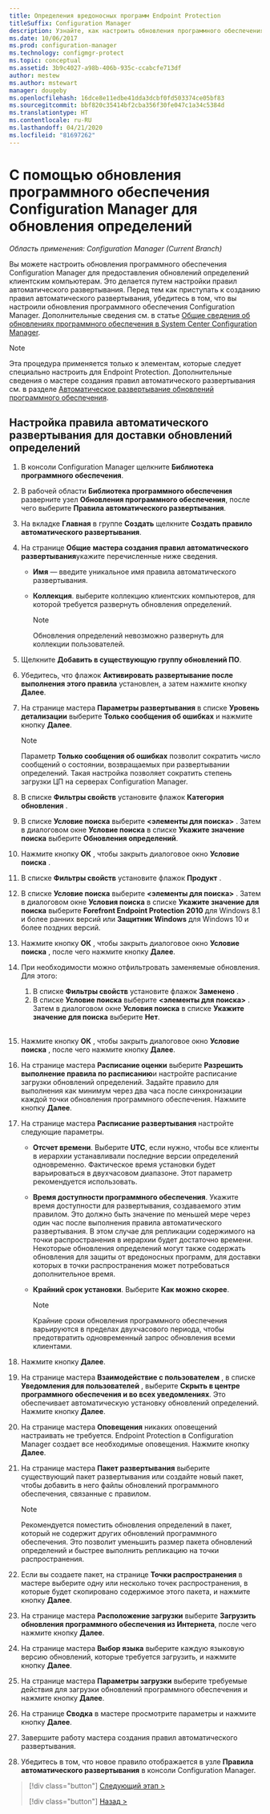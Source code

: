 ```yaml
---
title: Определения вредоносных программ Endpoint Protection
titleSuffix: Configuration Manager
description: Узнайте, как настроить обновления программного обеспечения Configuration Manager для предоставления обновлений определений клиентским компьютерам.
ms.date: 10/06/2017
ms.prod: configuration-manager
ms.technology: configmgr-protect
ms.topic: conceptual
ms.assetid: 3b9c4027-a98b-406b-935c-ccabcfe713df
author: mestew
ms.author: mstewart
manager: dougeby
ms.openlocfilehash: 16dce8e11edbe41dda3dcbf0fd503374ce05bf83
ms.sourcegitcommit: bbf820c35414bf2cba356f30fe047c1a34c5384d
ms.translationtype: HT
ms.contentlocale: ru-RU
ms.lasthandoff: 04/21/2020
ms.locfileid: "81697262"
---
```

#  <a name="using-configuration-manager-software-updates-to-deliver-definition-updates"></a>С помощью обновления программного обеспечения Configuration Manager для обновления определений

*Область применения: Configuration Manager (Current Branch)*


 Вы можете настроить обновления программного обеспечения Configuration Manager для предоставления обновлений определений клиентским компьютерам. Это делается путем настройки правил автоматического развертывания. Перед тем как приступать к созданию правил автоматического развертывания, убедитесь в том, что вы настроили обновления программного обеспечения Configuration Manager. Дополнительные сведения см. в статье [Общие сведения об обновлениях программного обеспечения в System Center Configuration Manager](../../sum/understand/software-updates-introduction.md).

> [!NOTE]
>  Эта процедура применяется только к элементам, которые следует специально настроить для Endpoint Protection. Дополнительные сведения о мастере создания правил автоматического развертывания см. в разделе [Автоматическое развертывание обновлений программного обеспечения](../../sum/deploy-use/automatically-deploy-software-updates.md).

## <a name="to-configure-an-automatic-deployment-rule-to-deliver-definition-updates"></a>Настройка правила автоматического развертывания для доставки обновлений определений

1. В консоли Configuration Manager щелкните **Библиотека программного обеспечения**.

2. В рабочей области **Библиотека программного обеспечения** разверните узел **Обновления программного обеспечения**, после чего выберите **Правила автоматического развертывания**.

3. На вкладке **Главная** в группе **Создать** щелкните **Создать правило автоматического развертывания**.

4. На странице **Общие** **мастера создания правил автоматического развертывания**укажите перечисленные ниже сведения.

   -   **Имя** — введите уникальное имя правила автоматического развертывания.

   -   **Коллекция**. выберите коллекцию клиентских компьютеров, для которой требуется развернуть обновления определений.

       > [!NOTE]
       >  Обновления определений невозможно развернуть для коллекции пользователей.

5. Щелкните **Добавить в существующую группу обновлений ПО**.

6. Убедитесь, что флажок  **Активировать развертывание после выполнения этого правила** установлен, а затем нажмите кнопку **Далее**.

7. На странице мастера **Параметры развертывания** в списке **Уровень детализации** выберите **Только сообщения об ошибках** и нажмите кнопку **Далее**.

   > [!NOTE]
   >  Параметр **Только сообщения об ошибках** позволит сократить число сообщений о состоянии, возвращаемых при развертывании определений. Такая настройка позволяет сократить степень загрузки ЦП на серверах Configuration Manager.

8. В списке **Фильтры свойств** установите флажок **Категория обновления** .

9. В списке **Условие поиска** выберите **<элементы для поиска\>** . Затем в диалоговом окне **Условие поиска** в списке **Укажите значение поиска** выберите **Обновления определений**.

10. Нажмите кнопку **ОК** , чтобы закрыть диалоговое окно **Условие поиска** .

11. В списке **Фильтры свойств** установите флажок **Продукт** .

12. В списке **Условие поиска** выберите **<элементы для поиска\>** . Затем в диалоговом окне **Условия поиска** в списке **Укажите значение для поиска** выберите **Forefront Endpoint Protection 2010** для Windows 8.1 и более ранних версий или **Защитник Windows** для Windows 10 и более поздних версий.

13. Нажмите кнопку **ОК** , чтобы закрыть диалоговое окно **Условие поиска** , после чего нажмите кнопку **Далее**.

14. При необходимости можно отфильтровать заменяемые обновления.   Для этого:
    1.  В списке **Фильтры свойств** установите флажок **Заменено** .
    2.  В списке **Условие поиска** выберите **<элементы для поиска\>** . Затем в диалоговом окне **Условия поиска** в списке **Укажите значение для поиска** выберите **Нет**.  <br><br>

15. Нажмите кнопку **ОК** , чтобы закрыть диалоговое окно **Условие поиска** , после чего нажмите кнопку **Далее**.

16. На странице мастера **Расписание оценки** выберите **Разрешить выполнение правила по расписанию**и настройте расписание загрузки обновлений определений. Задайте правило для выполнения как минимум через два часа после синхронизации каждой точки обновления программного обеспечения. Нажмите кнопку **Далее**.

17. На странице мастера **Расписание развертывания** настройте следующие параметры.

    -   **Отсчет времени**. Выберите **UTC**, если нужно, чтобы все клиенты в иерархии устанавливали последние версии определений одновременно. Фактическое время установки будет варьироваться в двухчасовом диапазоне. Этот параметр рекомендуется использовать.

    -   **Время доступности программного обеспечения**. Укажите время доступности для развертывания, создаваемого этим правилом. Это должно быть значение по меньшей мере через один час после выполнения правила автоматического развертывания. В этом случае для репликации содержимого на точки распространения в иерархии будет достаточно времени. Некоторые обновления определений могут также содержать обновления для защиты от вредоносных программ, для доставки которых в точки распространения может потребоваться дополнительное время.

    -   **Крайний срок установки**. Выберите **Как можно скорее**.

        > [!NOTE]
        >  Крайние сроки обновления программного обеспечения варьируются в пределах двухчасового периода, чтобы предотвратить одновременный запрос обновления всеми клиентами.

18. Нажмите кнопку **Далее**.

19. На странице мастера **Взаимодействие с пользователем** , в списке **Уведомления для пользователей** , выберите **Скрыть в центре программного обеспечения и во всех уведомлениях**.   Это обеспечивает автоматическую установку обновлений определений. Нажмите кнопку **Далее**.

20. На странице мастера **Оповещения** никаких оповещений настраивать не требуется. Endpoint Protection в Configuration Manager создает все необходимые оповещения. Нажмите кнопку **Далее**.

21. На странице мастера **Пакет развертывания** выберите существующий пакет развертывания или создайте новый пакет, чтобы добавить в него файлы обновлений программного обеспечения, связанные с правилом.

    > [!NOTE]
    >  Рекомендуется поместить обновления определений в пакет, который не содержит других обновлений программного обеспечения. Это позволит уменьшить размер пакета обновлений определений и быстрее выполнить репликацию на точки распространения.

22. Если вы создаете пакет, на странице **Точки распространения** в мастере выберите одну или несколько точек распространения, в которые будет скопировано содержимое этого пакета, и нажмите кнопку **Далее**.

23. На странице мастера **Расположение загрузки** выберите **Загрузить обновления программного обеспечения из Интернета**, после чего нажмите кнопку **Далее**.

24. На странице мастера **Выбор языка** выберите каждую языковую версию обновлений, которые требуется загрузить, и нажмите кнопку **Далее**.

25. На странице мастера **Параметры загрузки** выберите требуемые действия для загрузки обновлений программного обеспечения и нажмите кнопку **Далее**.

26. На странице **Сводка** в мастере просмотрите параметры и нажмите кнопку **Далее**.

26. Завершите работу мастера создания правил автоматического развертывания.

27. Убедитесь в том, что новое правило отображается в узле **Правила автоматического развертывания** в консоли Configuration Manager.


> [!div class="button"]
> [Следующий этап >](endpoint-antimalware-policies.md)
> 
> [!div class="button"]
> [Назад >](endpoint-configure-alerts.md)
